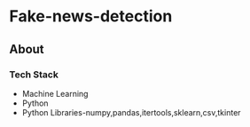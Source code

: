 # Fake-news-detection

## About
### Tech Stack
* Machine Learning
* Python
* Python Libraries-numpy,pandas,itertools,sklearn,csv,tkinter
